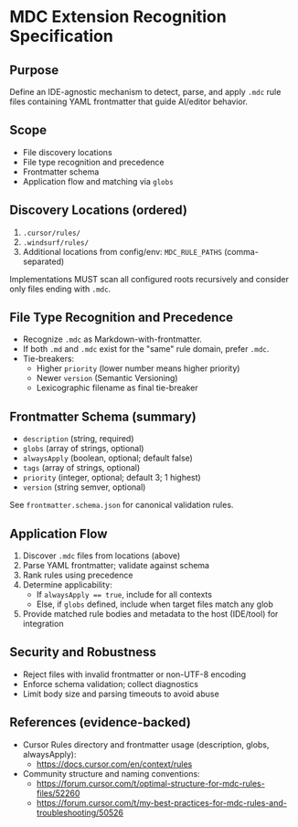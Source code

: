 # MDC Extension Recognition Specification

## Purpose
Define an IDE-agnostic mechanism to detect, parse, and apply `.mdc` rule files containing YAML frontmatter that guide AI/editor behavior.

## Scope
- File discovery locations
- File type recognition and precedence
- Frontmatter schema
- Application flow and matching via `globs`

## Discovery Locations (ordered)
1. `.cursor/rules/`
2. `.windsurf/rules/`
3. Additional locations from config/env: `MDC_RULE_PATHS` (comma-separated)

Implementations MUST scan all configured roots recursively and consider only files ending with `.mdc`.

## File Type Recognition and Precedence
- Recognize `.mdc` as Markdown-with-frontmatter.
- If both `.md` and `.mdc` exist for the "same" rule domain, prefer `.mdc`.
- Tie-breakers:
  - Higher `priority` (lower number means higher priority)
  - Newer `version` (Semantic Versioning)
  - Lexicographic filename as final tie-breaker

## Frontmatter Schema (summary)
- `description` (string, required)
- `globs` (array of strings, optional)
- `alwaysApply` (boolean, optional; default false)
- `tags` (array of strings, optional)
- `priority` (integer, optional; default 3; 1 highest)
- `version` (string semver, optional)

See `frontmatter.schema.json` for canonical validation rules.

## Application Flow
1. Discover `.mdc` files from locations (above)
2. Parse YAML frontmatter; validate against schema
3. Rank rules using precedence
4. Determine applicability:
   - If `alwaysApply == true`, include for all contexts
   - Else, if `globs` defined, include when target files match any glob
5. Provide matched rule bodies and metadata to the host (IDE/tool) for integration

## Security and Robustness
- Reject files with invalid frontmatter or non-UTF-8 encoding
- Enforce schema validation; collect diagnostics
- Limit body size and parsing timeouts to avoid abuse

## References (evidence-backed)
- Cursor Rules directory and frontmatter usage (description, globs, alwaysApply):
  - https://docs.cursor.com/en/context/rules
- Community structure and naming conventions:
  - https://forum.cursor.com/t/optimal-structure-for-mdc-rules-files/52260
  - https://forum.cursor.com/t/my-best-practices-for-mdc-rules-and-troubleshooting/50526


